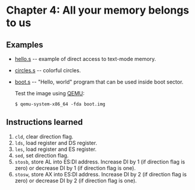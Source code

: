 # Chapter 4: All your memory belongs to us

## Examples

- [hello.s](hello.s) -- example of direct access to text-mode memory.
- [circles.s](circles.s) -- colorful circles.
- [boot.s](boot.s) -- "Hello, world" program that can be used inside boot sector.

  Test the image using [QEMU](https://www.qemu.org/):
  ```
  $ qemu-system-x86_64 -fda boot.img
  ```

## Instructions learned

1. `cld`, clear direction flag.
2. `lds`, load register and DS register.
3. `les`, load register and ES register.
4. `sed`, set direction flag.
5. `stosb`, store AL into ES:DI address.  Increase DI by 1 (if direction flag is zero) or decrease DI by 1 (if direction flag is one).
6. `stosw`, store AX into ES:DI address.  Increase DI by 2 (if direction flag is zero) or decrease DI by 2 (if direction flag is one).
